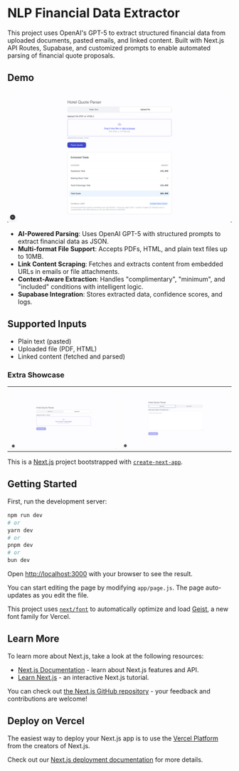 # NLP Financial Data Extractor

This project uses OpenAI's GPT-5 to extract structured financial data from uploaded documents, pasted emails, and linked content. Built with Next.js API Routes, Supabase, and customized prompts to enable automated parsing of financial quote proposals.

## Demo
![Hotel Quote Result](./result.png)


- **AI-Powered Parsing**: Uses OpenAI GPT-5 with structured prompts to extract financial data as JSON.
- **Multi-format File Support**: Accepts PDFs, HTML, and plain text files up to 10MB.
- **Link Content Scraping**: Fetches and extracts content from embedded URLs in emails or file attachments.
- **Context-Aware Extraction**: Handles "complimentary", "minimum", and "included" conditions with intelligent logic.
- **Supabase Integration**: Stores extracted data, confidence scores, and logs.

## Supported Inputs

- Plain text (pasted)
- Uploaded file (PDF, HTML)
- Linked content (fetched and parsed)

### Extra Showcase

<table width="100%">
  <tr>
    <td align="center" width="50%"><img src="./fileInput.png" alt="File Input" style="max-width: 100%; height: auto;" /></td>
    <td align="center" width="50%"><img src="./textInput.png" alt="Text Input" style="max-width: 100%; height: auto;" /></td>
  </tr>
</table>

This is a [Next.js](https://nextjs.org) project bootstrapped with [`create-next-app`](https://github.com/vercel/next.js/tree/canary/packages/create-next-app).

## Getting Started

First, run the development server:

```bash
npm run dev
# or
yarn dev
# or
pnpm dev
# or
bun dev
```

Open [http://localhost:3000](http://localhost:3000) with your browser to see the result.

You can start editing the page by modifying `app/page.js`. The page auto-updates as you edit the file.

This project uses [`next/font`](https://nextjs.org/docs/app/building-your-application/optimizing/fonts) to automatically optimize and load [Geist](https://vercel.com/font), a new font family for Vercel.

## Learn More

To learn more about Next.js, take a look at the following resources:

- [Next.js Documentation](https://nextjs.org/docs) - learn about Next.js features and API.
- [Learn Next.js](https://nextjs.org/learn) - an interactive Next.js tutorial.

You can check out [the Next.js GitHub repository](https://github.com/vercel/next.js) - your feedback and contributions are welcome!

## Deploy on Vercel

The easiest way to deploy your Next.js app is to use the [Vercel Platform](https://vercel.com/new?utm_medium=default-template&filter=next.js&utm_source=create-next-app&utm_campaign=create-next-app-readme) from the creators of Next.js.

Check out our [Next.js deployment documentation](https://nextjs.org/docs/app/building-your-application/deploying) for more details.
